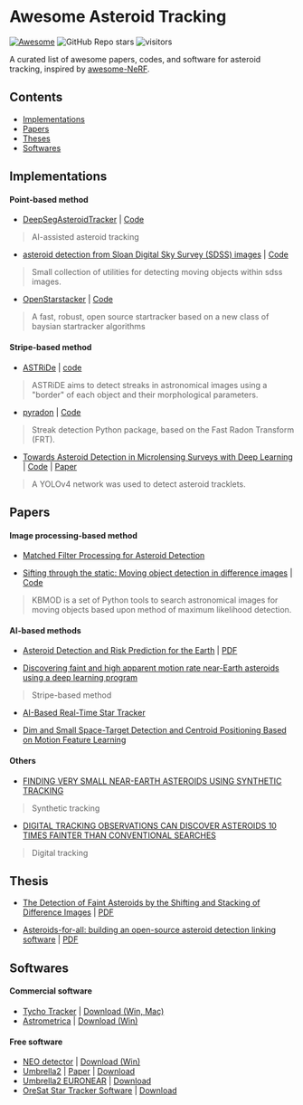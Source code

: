 # Awesome Asteroid Tracking 

[![Awesome](https://cdn.rawgit.com/sindresorhus/awesome/d7305f38d29fed78fa85652e3a63e154dd8e8829/media/badge.svg)](https://github.com/sindresorhus/awesome)
![GitHub Repo stars](https://img.shields.io/github/stars/zhenhongdu/Awesome-Asteroid-Tracking)
![visitors](https://visitor-badge.laobi.icu/badge?page_id=zhenhongdu.awesome-asteroid-tracking)

A curated list of awesome papers, codes, and software for asteroid tracking, inspired by [awesome-NeRF](https://github.com/yenchenlin/awesome-NeRF).


## Contents
- [Implementations](#implementations) 
- [Papers](#papers)
- [Theses](#theses)
- [Softwares](#softwares)

## Implementations
#### Point-based method
- [DeepSegAsteroidTracker](zhenhongdu.github.io/asteroid_tracking/) | [Code](https://github.com/ZhenhongDu/DeepSegAsteroidTracker)
> AI-assisted asteroid tracking
 
- [asteroid detection from Sloan Digital Sky Survey (SDSS) images](https://github.com/xquery/sdss_asteroid_detect) | [Code](https://github.com/xquery/sdss_asteroid_detect)
> Small collection of utilities for detecting moving objects within sdss images.

- [OpenStarstacker](http://openstartracker.org/) | [Code](https://github.com/UBNanosatLab/openstartracker)
> A fast, robust, open source startracker based on a new class of baysian startracker algorithms
#### Stripe-based method
- [ASTRiDe](https://github.com/dwkim78/ASTRiDE) | [code](https://github.com/dwkim78/ASTRiDE)
> ASTRiDE aims to detect streaks in astronomical images using a "border" of each object and their morphological parameters.


- [pyradon](https://github.com/guynir42/pyradon) | [Code](https://github.com/guynir42/pyradon)
> Streak detection Python package, based on the Fast Radon Transform (FRT).


- [Towards Asteroid Detection in Microlensing Surveys with Deep Learning](https://github.com/pcowan-astro/MOA-Asteroids) | [Code](https://github.com/pcowan-astro/MOA-Asteroids) | [Paper](https://arxiv.org/abs/2211.02239)
> A YOLOv4 network was used to detect asteroid tracklets.

## Papers
#### Image processing-based method
- [Matched Filter Processing for Asteroid Detection](http://dx.doi.org/10.1086/444415)

- [Sifting through the static: Moving object detection in difference images](https://doi.org/10.3847/1538-3881/ac22ff) | [Code](https://github.com/dirac-institute/kbmod)
> KBMOD is a set of Python tools to search astronomical images for moving objects based upon method of maximum likelihood detection.

#### AI-based methods
- [Asteroid Detection and Risk Prediction for the Earth](https://www.semanticscholar.org/paper/Asteroid-Detection-and-Risk-Prediction-for-the-Jain-Shethia/2eb59ea7212d22aac433d46fb7e303d8915c2e4f) | [PDF](https://amostech.com/TechnicalPapers/2021/Poster/Jain.pdf)

- [Discovering faint and high apparent motion rate near-Earth asteroids using a deep learning program](https://dx.doi.org/10.1093/mnras/stac2347)
> Stripe-based method

- [AI-Based Real-Time Star Tracker](https://dx.doi.org/10.3390/electronics12092084)

- [Dim and Small Space-Target Detection and Centroid Positioning Based on Motion Feature Learning](http://dx.doi.org/10.3390/rs15092455)


#### Others

- [FINDING VERY SMALL NEAR-EARTH ASTEROIDS USING SYNTHETIC TRACKING](https://dx.doi.org/10.1088/0004-637X/782/1/1)
> Synthetic tracking


- [DIGITAL TRACKING OBSERVATIONS CAN DISCOVER ASTEROIDS 10 TIMES FAINTER THAN CONVENTIONAL SEARCHES](http://dx.doi.org/10.1088/0004-6256/150/4/125)
> Digital tracking



## Thesis
- [The Detection of Faint Asteroids by the Shifting and Stacking of Difference Images](https://ir.canterbury.ac.nz/items/92247f19-9230-4a84-a302-9f61878238f9) | [PDF](https://ir.canterbury.ac.nz/bitstream/handle/10092/10815/Edward_Ashton_MSc.pdf?sequence=1)
  
- [Asteroids-for-all: building an open-source asteroid detection linking software](https://repository.wellesley.edu/object/ir1199) | [PDF](https://repository.wellesley.edu/_flysystem/fedora/2023-11/WCTC_2020_TanNicole_Asteroidsforallbuild.pdf)


## Softwares

#### Commercial software
- [Tycho Tracker](https://www.tycho-tracker.com/) | [Download (Win, Mac)](https://www.tycho-tracker.com/download)
- [Astrometrica](http://iasc.cosmosearch.org/Home/Astrometrica) | [Download (Win)](http://iasc.cosmosearch.org/Content/Distributables/astrometrica-setup-v1.4.exe)

#### Free software
- [NEO detector](https://www.cloudynights.com/topic/627050-new-asteroidneo-detector/) |  [Download (Win)](https://drive.google.com/file/d/1Gc53IVeJqemBpVrfG6Ayaw713SUrusgc/view)
- [Umbrella2](https://github.com/mostanes/umbrella2) | [Paper](https://arxiv.org/abs/2008.04724) | [Download](https://github.com/mostanes/umbrella2/releases/tag/v3.1)
- [Umbrella2 EURONEAR](https://github.com/mostanes/umbrella2-euronear) | [Download](https://github.com/mostanes/umbrella2-euronear/releases/)
- [OreSat Star Tracker Software](https://github.com/oresat/oresat-star-tracker-software) | [Download](https://github.com/oresat/oresat-star-tracker-software/tags)

